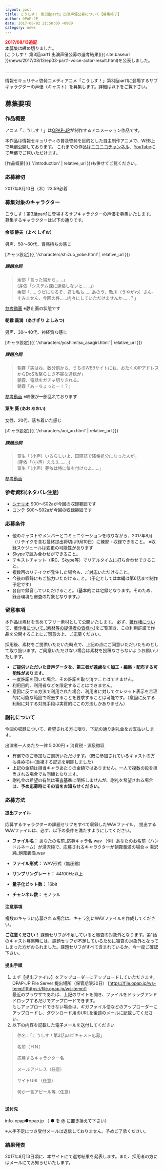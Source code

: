 ```yaml
---
layout: post
title: こうしす！ 第3話part1 出演声優公募について【募集終了】
author: OPAP-JP
date: 2017-08-02 21:50:00 +0900
category: news
---
```


<span style="color:red; font-weight: bold;">2017/08/13追記</span><br />
本募集は締め切りました。<br />
[こうしす！ 第3話part1 出演声優公募の選考結果]({{ site.baseurl }}/news/2017/08/13/ep03-part1-voice-actor-result.html)を公表しました。
<br />
<br />
<hr />

情報セキュリティ啓発コメディアニメ「こうしす！」第3話part1に登場するサブキャラクターの声優（キャスト）を募集します。詳細は以下をご覧下さい。

## 募集要項

### 作品概要

アニメ「こうしす！」は[OPAP-JP](https://opap.jp/)が制作するアニメーション作品です。

本作品は情報セキュリティの普及啓発を目的とした自主制作アニメで、WEB上で無償公開しております。
これまでの作品は[ニコニコチャンネル](http://ch.nicovideo.jp/kosys)、[YouTube](https://youtube.com/c/opapjp)にて無償でご覧いただけます。

[作品概要]({{ '/introduction' | relative_url }})も併せてご覧ください。


### 応募締切

2017年8月10日（木）23:59必着


### 募集対象のキャラクター

こうしす！第3話part1に登場するサブキャラクターの声優を募集いたします。
募集するキャラクターは以下の通りです。

#### 余部 静夫（よべ しずお）
男声、50～60代、胃痛持ちの感じ

 [キャラ設定]({{ '/characters/shizuo_yobe.html' | relative_url }})

##### 課題台詞
> 余部「言った端から……」<br />
>(芽依「システム課に連絡しないと……」)<br />
> 余部「……クビになるぞ、君も私も……あのう、敬川（うやがわ）さん。すみません、今回の件……内々にしていただけませんか……？」<br />

[参考動画](https://file.opap.jp/public/b8d988) ※静止画の状態です
 
#### 朝霧 義満（あさぎり よしみつ)
男声、30～40代、神経質な感じ

[キャラ設定]({{ '/characters/yoshimitsu_asagiri.html' | relative_url }})
##### 課題台詞
> 朝霧「実はね、数分前から、うちのWEBサイトにね、おたくのIPアドレスからDoS攻撃らしき不審な通信が」<br />
> 朝霧、電話をガチャ切りされる。<br />
> 朝霧「あーちょっとー！？」<br />

[参考動画](https://file.opap.jp/public/1042f6) ※映像が一部乱れております
 

#### 粟生 葵 (あお あおい)
女性、20代、落ち着いた感じ

[キャラ設定]({{ '/characters/aoi_ao.html' | relative_url }})

##### 課題台詞
> 粟生「（小声）いるらしいよ、国際部で降格処分になった人が」<br />
> (芽依「（小声）えええ……」)<br />
> 粟生「（小声）芽依は特に気を付けなよ……」
 

[参考動画](https://file.opap.jp/public/857c0b)


### 参考資料(ネタバレ注意)

* [シナリオ](http://kosys.gitlab.io/kosys-ep03/docs/scenario/scenario.txt) S00～S02aが今回の収録範囲です
* [コンテ](http://kosys.gitlab.io/kosys-ep03/docs/storyboard/) S00～S02aが今回の収録範囲です


### 応募条件

* 他のキャストやメンバーとコミュニケーションを取りながら、2017年8月（リテイクを含む最終提出締切は9月10日）に練習・収録できること。 ※収録スケジュールは変更の可能性があります
* Skypeで読み合わせができること。
* テキストチャット（IRC、Skype等）でリアルタイムに打ち合わせできること。
* 複数回のリテイクが発生した場合も、ご対応いただけること。
* 今後の収録にもご協力いただけること。（予定としては本編は第6話まで制作予定です）
* 各自で録音していただけること。（基本的には宅録となります。そのため、録音環境も審査の対象となります。）


### 留意事項

本作品は素材を含めてフリー素材として公開いたします。
必ず、[著作権について](https://opap.jp/wiki/%E8%91%97%E4%BD%9C%E6%A8%A9%E3%81%AB%E3%81%A4%E3%81%84%E3%81%A6)、[著作権について_(素材等の提供者の皆様へ)](https://opap.jp/wiki/%E8%91%97%E4%BD%9C%E6%A8%A9%E3%81%AB%E3%81%A4%E3%81%84%E3%81%A6_%28%E7%B4%A0%E6%9D%90%E7%AD%89%E3%81%AE%E6%8F%90%E4%BE%9B%E8%80%85%E3%81%AE%E7%9A%86%E6%A7%98%E3%81%B8%29)をご覧頂き、この利用許諾で作品を公開することにご同意の上、ご応募ください。

採用後、素材をご提供いただいた時点で、上記の点にご同意いただいたものとして取り扱います。ご同意いただけない場合は素材を投稿なさらないようお願いいたします。

* **ご提供いただいた音声データを、第三者が遠慮なく加工・編集・配布する可能性があります。**
* 一度許諾を頂いた場合、その許諾を取り消すことはできません。
* 利用目的、利用者などを限定することはできません。
* 意図に反する方法で利用された場合、利用者に対してクレジット表示を合理的に可能な範囲で除去することを要求することは可能です。（意図に反する利用に対する対抗手段は実質的にこの方法しかありません）



### 謝礼について

今回の収録について、希望される方に限り、下記の通り謝礼金をお支払いします。

出演者一人あたり一律 5,000円 + 消費税 - 源泉徴収

* <del>有償でのご参加もご選択いただけます。（既に参加されているキャストの方も含めて）</del>（重複する記述を削除しました）
* 上記の金額は担当キャラあたりの金額ではありません。一人で複数の役を担当される場合でも同額となります。
* 謝礼金の希望の有無は審査基準に関係しませんが、謝礼を希望される場合は、**予め応募時にその旨をお知らせください。**



### 応募方法

#### 提出ファイル

応募するキャラクターの課題セリフをすべて収録したWAVファイル。
提出するWAVファイルは、必ず、以下の条件を満たすようにしてください。

* **ファイル名：** あなたの名前_応募キャラ名.wav
（例）あなたのお名前（ハンドルネーム）が湯沢純で、応募されるキャラクターが朝霧義満の場合→ 湯沢純_朝霧義満.wav

* **ファイル形式：** WAV形式（無圧縮）
* **サンプリングレート：** 44100Hz以上
* **量子化ビット数：** 16bit
* **チャンネル数：** モノラル

#### 注意事項
複数のキャラに応募される場合は、キャラ別にWAVファイルを作成してください。

**ご注意ください！** 課題セリフが不足していると審査の対象外となります。第1話のキャスト募集時には、課題セリフが不足しているために審査の対象外となってしまった方がおられました。課題セリフがすべて含まれているか、今一度ご確認下さい。

#### 提出手順
1. まず【提出ファイル】をアップローダーにアップロードしていただきます。<br />
OPAP-JP File Server 提出場所（保管期限30日） [https://file.opap.jp/ws-temp/](https://file.opap.jp/ws-temp/)<br />
最近のブラウザであれば、上記のサイトを開き、ファイルをドラッグアンドドロップするだけでアップロードできます。<br />
もしアップロードできない場合は、ギガファイル便などのアップローダーにアップロードし、ダウンロード用のURLを後述のメールに記載してください。<br />
2. 以下の内容を記載した電子メールを送付してください

>件名：「こうしす！第3話part1キャスト応募」<br />
><br />
>名前（ＨＮ）<br />
><br />
>応募するキャラクター名<br />
><br />
>メールアドレス（任意）<br />
><br />
>サイトURL（任意）<br />
><br />
>何か一言アピール等（任意）<br />
><br />

#### 送付先
info-opap●opap.jp （ ● を @ に置き換えて下さい）

※人手不足につき受付メールは返信しておりません。予めご了承ください。


### 結果発表

2017年8月13日頃に、本サイトにて選考結果を発表します。また、採用者の方にはメールにてお知らせいたします。
